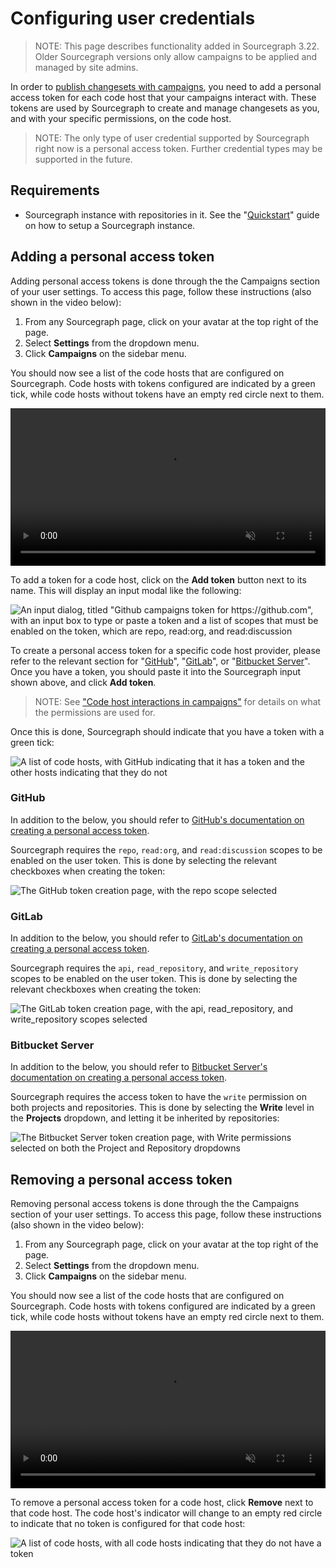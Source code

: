 # Configuring user credentials

> NOTE: This page describes functionality added in Sourcegraph 3.22. Older Sourcegraph versions only allow campaigns to be applied and managed by site admins.

In order to [publish changesets with campaigns](publishing_changesets.md), you need to add a personal access token for each code host that your campaigns interact with. These tokens are used by Sourcegraph to create and manage changesets as you, and with your specific permissions, on the code host.

> NOTE: The only type of user credential supported by Sourcegraph right now is a personal access token. Further credential types may be supported in the future.

## Requirements

- Sourcegraph instance with repositories in it. See the "[Quickstart](../../index.md#quickstart)" guide on how to setup a Sourcegraph instance.

## Adding a personal access token

Adding personal access tokens is done through the the Campaigns section of your user settings. To access this page, follow these instructions (also shown in the video below):

1. From any Sourcegraph page, click on your avatar at the top right of the page.
1. Select **Settings** from the dropdown menu.
1. Click **Campaigns** on the sidebar menu.

You should now see a list of the code hosts that are configured on Sourcegraph. Code hosts with tokens configured are indicated by a green tick, while code hosts without tokens have an empty red circle next to them.

<video width="1920" height="1080" autoplay loop muted playsinline controls style="width: 100%; height: auto; max-width: 50rem">
  <source src="https://sourcegraphstatic.com/docs/images/campaigns/how-tos/user-tokens.webm" type="video/webm">
  <sourec src="https://sourcegraphstatic.com/docs/images/campaigns/how-tos/user-tokens.mp4" type="video/mp4">
</video>

To add a token for a code host, click on the **Add token** button next to its name. This will display an input modal like the following:

<img class="screenshot" src="https://sourcegraphstatic.com/docs/images/campaigns/how-tos/user-token-input.png" alt="An input dialog, titled &quot;Github campaigns token for https://github.com&quot;, with an input box to type or paste a token and a list of scopes that must be enabled on the token, which are repo, read:org, and read:discussion">

To create a personal access token for a specific code host provider, please refer to the relevant section for "[GitHub](#github)", "[GitLab](#gitlab)", or "[Bitbucket Server](#bitbucket-server)". Once you have a token, you should paste it into the Sourcegraph input shown above, and click **Add token**.

> NOTE: See ["Code host interactions in campaigns"](../explanations/permissions_in_campaigns.md#code-host-interactions-in-campaigns) for details on what the permissions are used for.

Once this is done, Sourcegraph should indicate that you have a token with a green tick:

<img class="screenshot" src="https://sourcegraphstatic.com/docs/images/campaigns/how-tos/one-token.png" alt="A list of code hosts, with GitHub indicating that it has a token and the other hosts indicating that they do not">

### GitHub

In addition to the below, you should refer to [GitHub's documentation on creating a personal access token](https://docs.github.com/en/free-pro-team@latest/github/authenticating-to-github/creating-a-personal-access-token).

Sourcegraph requires the `repo`, `read:org`, and `read:discussion` scopes to be enabled on the user token. This is done by selecting the relevant checkboxes when creating the token:

<img class="screenshot" src="https://sourcegraphstatic.com/docs/images/campaigns/how-tos/github-token.png" alt="The GitHub token creation page, with the repo scope selected">

### GitLab

In addition to the below, you should refer to [GitLab's documentation on creating a personal access token](https://docs.gitlab.com/ee/user/profile/personal_access_tokens.html#creating-a-personal-access-token).

Sourcegraph requires the `api`, `read_repository`, and `write_repository` scopes to be enabled on the user token. This is done by selecting the relevant checkboxes when creating the token:

<img class="screenshot" src="https://sourcegraphstatic.com/docs/images/campaigns/how-tos/gitlab-token.png" alt="The GitLab token creation page, with the api, read_repository, and write_repository scopes selected">

### Bitbucket Server

In addition to the below, you should refer to [Bitbucket Server's documentation on creating a personal access token](https://confluence.atlassian.com/bitbucketserver0516/personal-access-tokens-966061199.html?utm_campaign=in-app-help&utm_medium=in-app-help&utm_source=stash#Personalaccesstokens-Generatingpersonalaccesstokens).

Sourcegraph requires the access token to have the `write` permission on both projects and repositories. This is done by selecting the **Write** level in the **Projects** dropdown, and letting it be inherited by repositories:

<img class="screenshot" src="https://sourcegraphstatic.com/docs/images/campaigns/how-tos/bb-token.png" alt="The Bitbucket Server token creation page, with Write permissions selected on both the Project and Repository dropdowns">

## Removing a personal access token

Removing personal access tokens is done through the the Campaigns section of your user settings. To access this page, follow these instructions (also shown in the video below):

1. From any Sourcegraph page, click on your avatar at the top right of the page.
1. Select **Settings** from the dropdown menu.
1. Click **Campaigns** on the sidebar menu.

You should now see a list of the code hosts that are configured on Sourcegraph. Code hosts with tokens configured are indicated by a green tick, while code hosts without tokens have an empty red circle next to them.

<video width="1920" height="1080" autoplay loop muted playsinline controls style="width: 100%; height: auto; max-width: 50rem">
  <source src="https://sourcegraphstatic.com/docs/images/campaigns/how-tos/user-tokens.webm" type="video/webm">
  <sourec src="https://sourcegraphstatic.com/docs/images/campaigns/how-tos/user-tokens.mp4" type="video/mp4">
</video>

To remove a personal access token for a code host, click **Remove** next to that code host. The code host's indicator will change to an empty red circle to indicate that no token is configured for that code host:

<img class="screenshot" src="https://sourcegraphstatic.com/docs/images/campaigns/how-tos/no-tokens.png" alt="A list of code hosts, with all code hosts indicating that they do not have a token">
